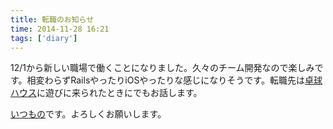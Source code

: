 ```yaml
---
title: 転職のお知らせ
time: 2014-11-28 16:21
tags: ['diary']
---
```


12/1から新しい職場で働くことになりました。久々のチーム開発なので楽しみです。相変わらずRailsやったりiOSやったりな感じになりそうです。転職先は[卓球ハウス](https://gist.github.com/yayugu/5983210)に遊びに来られたときにでもお話します。

[いつもの](http://www.amazon.co.jp/gp/registry/wishlist/1DPEDYTGCS593/ref=cm_wl_huc_view)です。よろしくお願いします。
